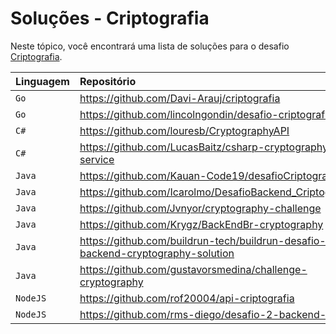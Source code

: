 # Soluções - Criptografia

Neste tópico, você encontrará uma lista de soluções para o desafio [Criptografia](PROBLEM.md).

| Linguagem | Repositório                                                                     |
|:----------|:--------------------------------------------------------------------------------|
| `Go`      | https://github.com/Davi-Arauj/criptografia                                      |             
| `Go`      | https://github.com/lincolngondin/desafio-criptografia                           |
| `C#`      | https://github.com/louresb/CryptographyAPI                                      |
| `C#`      | https://github.com/LucasBaitz/csharp-cryptography-service                       |          
| `Java`    | https://github.com/Kauan-Code19/desafioCriptografia                             |
| `Java`    | https://github.com/Icarolmo/DesafioBackend_Criptografia                         |
| `Java`    | https://github.com/Jvnyor/cryptography-challenge                                |
| `Java`    | https://github.com/Krygz/BackEndBr-cryptography                                 |
| `Java`    | https://github.com/buildrun-tech/buildrun-desafio-backend-cryptography-solution |
| `Java`    | https://github.com/gustavorsmedina/challenge-cryptography                       |
| `NodeJS`  | https://github.com/rof20004/api-criptografia                                    |
| `NodeJS`  | https://github.com/rms-diego/desafio-2-backend-br                               |
